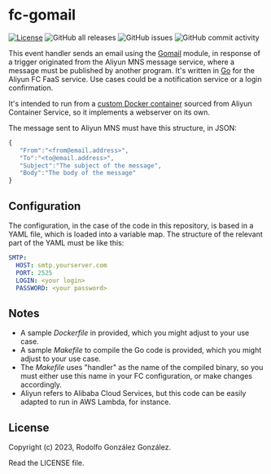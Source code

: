 # fc-gomail

[![License](https://img.shields.io/badge/License-BSD_3--Clause-blue.svg)](https://opensource.org/licenses/BSD-3-Clause) ![GitHub all releases](https://img.shields.io/github/downloads/rgglez/fc-gomail/total) ![GitHub issues](https://img.shields.io/github/issues/rgglez/fc-gomail) ![GitHub commit activity](https://img.shields.io/github/commit-activity/y/rgglez/fc-gomail)

This event handler sends an email using the [Gomail](https://github.com/go-gomail/gomail) module, in response of a trigger originated from the Aliyun MNS message service, where a message must be published by another program. It's written in [Go](https://go.dev/) for the Aliyun FC FaaS service. Use cases could be a notification service or a login confirmation.

It's intended to run from a [custom Docker container](https://www.alibabacloud.com/help/en/function-compute/latest/create-a-function) sourced from Aliyun Container Service, so it implements a webserver on its own.

The message sent to Aliyun MNS must have this structure, in JSON:

```javascript
{
   "From":"<from@email.address>",
   "To":"<to@email.address>",
   "Subject":"The subject of the message",
   "Body":"The body of the message"
}
```

## Configuration

The configuration, in the case of the code in this repository, is based in a YAML file, which is loaded into a variable map. The structure of the relevant part of the YAML must be like this:

```yaml
SMTP:
  HOST: smtp.yourserver.com
  PORT: 2525
  LOGIN: <your login>
  PASSWORD: <your password>
```

## Notes

* A sample *Dockerfile* in provided, which you might adjust to your use case.
* A sample *Makefile* to compile the Go code is provided, which you might adjust to your use case.
* The *Makefile* uses "handler" as the name of the compiled binary, so you must either use this name in your FC configuration, or make changes accordingly.
* Aliyun refers to Alibaba Cloud Services, but this code can be easily adapted to run in AWS Lambda, for instance.

## License

Copyright (c) 2023, Rodolfo González González.

Read the LICENSE file.
